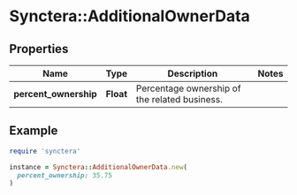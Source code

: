 # Synctera::AdditionalOwnerData

## Properties

| Name | Type | Description | Notes |
| ---- | ---- | ----------- | ----- |
| **percent_ownership** | **Float** | Percentage ownership of the related business. |  |

## Example

```ruby
require 'synctera'

instance = Synctera::AdditionalOwnerData.new(
  percent_ownership: 35.75
)
```

